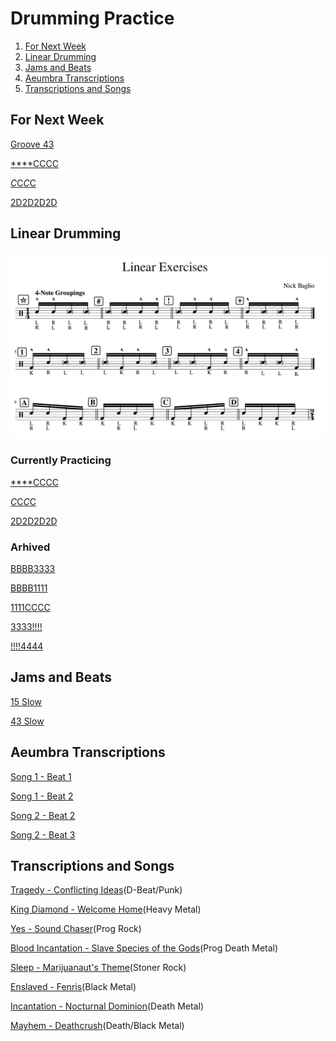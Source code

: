 # Drumming Practice

1. [For Next Week](#for-next-week)
2. [Linear Drumming](#linear-drumming)
3. [Jams and Beats](#jams-and-beats)
4. [Aeumbra Transcriptions](#aeumbra-transcriptions)
5. [Transcriptions and Songs](#transcriptions-and-songs)


## For Next Week

[Groove 43](https://gscribe.com/share/JJ8BTn6bobkYGgaC6)

[****CCCC](https://gscribe.com/share/RLae7H5eCeSqqp2U8)

[*C*C*C*C](https://gscribe.com/share/yyK4jnhJFLaRCBwT8)

[2D2D2D2D](https://gscribe.com/share/svFhgaR5ujr1VHmA6)

## Linear Drumming
![LinearDrumming](images/linear.png)

### Currently Practicing

[****CCCC](https://gscribe.com/share/RLae7H5eCeSqqp2U8)

[*C*C*C*C](https://gscribe.com/share/yyK4jnhJFLaRCBwT8)

[2D2D2D2D](https://gscribe.com/share/svFhgaR5ujr1VHmA6)

### Arhived

[BBBB3333](https://gscribe.com/share/Dyr8iHxb9nHbpBoN8)

[BBBB1111](https://gscribe.com/share/wd3b6mDTSm4CN2Vx5)

[1111CCCC](https://gscribe.com/share/iG5LuN86HAUm1chn8)

[3333!!!!](https://gscribe.com/share/ECp5SYowyZDmxDqC7)

[!!!!4444](https://gscribe.com/share/paPURAiaNmXMz4hQA)

## Jams and Beats

[15 Slow](https://github.com/gennarocc/drumming-practice/assets/13220093/56c961d4-d3ca-494d-8617-4ab5eaba974f)

[43 Slow](audio/43-slow.mov)

## Aeumbra Transcriptions

[Song 1 - Beat 1](https://gscribe.com/share/4Bw7e2W48mPmcaHW9)

[Song 1 - Beat 2](https://gscribe.com/share/h6M1JjsDvSyQn8zj7)

[Song 2 - Beat 2](https://gscribe.com/share/sespSnjFTU8aq3jx6)

[Song 2 - Beat 3](https://gscribe.com/share/UAENRBxsLKRUj6t68)


## Transcriptions and Songs
[Tragedy - Conflicting Ideas](https://www.youtube.com/watch?v=1zqY32kvKkw)(D-Beat/Punk)

[King Diamond - Welcome Home](https://www.youtube.com/watch?v=l4lqFJWfDxs)(Heavy Metal)

[Yes - Sound Chaser](https://www.youtube.com/watch?v=d9_5kd4b5fU)(Prog Rock)

[Blood Incantation - Slave Species of the Gods](https://www.youtube.com/watch?v=kqnc7XYMc4k)(Prog Death Metal)

[Sleep - Marijuanaut's Theme](https://www.youtube.com/watch?v=AMUaWc46_0U)(Stoner Rock)

[Enslaved - Fenris](https://www.youtube.com/watch?v=PChTzbvVGI8)(Black Metal)

[Incantation - Nocturnal Dominion](https://www.youtube.com/watch?v=E-XyZD1PNGI)(Death Metal)

[Mayhem - Deathcrush](https://www.youtube.com/watch?v=Dgzmgk9IhAA)(Death/Black Metal)

